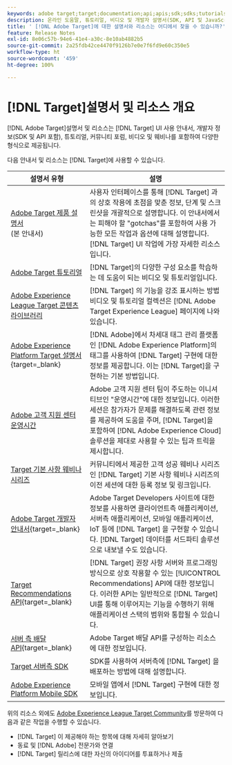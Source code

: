 ```yaml
---
keywords: adobe target;target;documentation;api;apis;sdk;sdks;tutorials;doc;documentation
description: 온라인 도움말, 튜토리얼, 비디오 및 개발자 설명서(SDK, API 및 JavaScript 라이브러리)를 포함한 Adobe  [!DNL Adobe Target]  설명서 및 리소스에 액세스합니다.
title: ' [!DNL Adobe Target]에 대한 설명서와 리소스는 어디에서 찾을 수 있습니까?'
feature: Release Notes
exl-id: 8e06c57b-94e6-41e4-a30c-8e10ab4882b5
source-git-commit: 2a25fdb42ce4470f9126b7e0e7f6fd9e60c350e5
workflow-type: ht
source-wordcount: '459'
ht-degree: 100%

---
```


# [!DNL Target]설명서 및 리소스 개요

[!DNL Adobe Target]설명서 및 리소스는 [!DNL Target] UI 사용 안내서, 개발자 정보(SDK 및 API 포함), 튜토리얼, 커뮤니티 포럼, 비디오 및 웨비나를 포함하여 다양한 형식으로 제공됩니다.

다음 안내서 및 리소스는 [!DNL Target]에 사용할 수 있습니다.

| 설명서 유형 | 설명 |
| --- | --- |
| [Adobe Target 제품 설명서](/help/main/target-home.md)<br>(본 안내서) | 사용자 인터페이스를 통해 [!DNL Target] 과의 상호 작용에 초점을 맞춘 정보, 단계 및 스크린샷을 개괄적으로 설명합니다. 이 안내서에서는 피해야 할 &quot;gotchas&quot;를 포함하여 사용 가능한 모든 작업과 옵션에 대해 설명합니다. [!DNL Target] UI 작업에 가장 자세한 리소스입니다. |
| [Adobe Target 튜토리얼](https://experienceleague.adobe.com/docs/target-learn/tutorials/overview.html?lang=ko-KR) | [!DNL Target]의 다양한 구성 요소를 학습하는 데 도움이 되는 비디오 및 튜토리얼입니다. |
| [Adobe Experience League Target 콘텐츠 라이브러리](https://guided.adobe.com/#recommended/solutions/target) | [!DNL Target] 의 기능을 강조 표시하는 방법 비디오 및 튜토리얼 컬렉션은 [!DNL Adobe Target Experience League] 페이지에 나와 있습니다. |
| [Adobe Experience Platform Target 설명서](https://experienceleague.corp.adobe.com/docs/target-dev/developer/client-side/at-js-implementation/deploy-at-js/implement-target-using-adobe-launch.html){target=_blank} | [!DNL Adobe]에서 차세대 태그 관리 플랫폼인 [!DNL Adobe Experience Platform]의 태그를 사용하여 [!DNL Target] 구현에 대한 정보를 제공합니다. 이는 [!DNL Target]을 구현하는 기본 방법입니다. |
| [Adobe 고객 지원 센터 운영시간](/help/main/cmp-resources-and-contact-information.md#concept_58EA30379D3B48C4848BA2A8C464A5B7) | Adobe 고객 지원 센터 팀이 주도하는 이니셔티브인 &quot;운영시간&quot;에 대한 정보입니다. 이러한 세션은 참가자가 문제를 해결하도록 관련 정보를 제공하여 도움을 주며, [!DNL Target]을 포함하여 [!DNL Adobe Experience Cloud] 솔루션을 제대로 사용할 수 있는 팁과 트릭을 제시합니다. |
| [Target 기본 사항 웨비나 시리즈](https://landing.adobe.com/acs/2018/na/adobe-target/registration.html) | 커뮤니티에서 제공한 고객 성공 웨비나 시리즈인 [!DNL Target] 기본 사항 웨비나 시리즈의 이전 세션에 대한 등록 정보 및 링크입니다. |
| [Adobe Target 개발자 안내서](https://experienceleague.corp.adobe.com/docs/target-dev/developer/overview.html){target=_blank} | Adobe Target Developers 사이트에 대한 정보를 사용하면 클라이언트측 애플리케이션, 서버측 애플리케이션, 모바일 애플리케이션, IoT 등에 [!DNL Target] 을 구현할 수 있습니다. [!DNL Target] 데이터를 서드파티 솔루션으로 내보낼 수도 있습니다. |
| [Target Recommendations API](https://experienceleague.corp.adobe.com/docs/target-dev/developer/administration/recommendations-apis/overview.html){target=_blank} | [!DNL Target] 권장 사항 서버와 프로그래밍 방식으로 상호 작용할 수 있는 [!UICONTROL Recommendations] API에 대한 정보입니다. 이러한 API는 일반적으로 [!DNL Target] UI를 통해 이루어지는 기능을 수행하기 위해 애플리케이션 스택의 범위와 통합될 수 있습니다. |
| [서버 측 배달 API](https://experienceleague.corp.adobe.com/docs/target-dev/developer/server-side/server-side-overview.html){target=_blank} | Adobe Target 배달 API를 구성하는 리소스에 대한 정보입니다. |
| [Target 서버측 SDK](https://adobetarget-sdks.gitbook.io/docs/) | SDK를 사용하여 서버측에 [!DNL Target] 을 배포하는 방법에 대해 설명합니다. |
| [Adobe Experience Platform Mobile SDK](https://aep-sdks.gitbook.io/docs/using-mobile-extensions/adobe-target) | 모바일 앱에서 [!DNL Target] 구현에 대한 정보입니다. |

위의 리소스 외에도 [Adobe Experience League Target Community](https://experienceleaguecommunities.adobe.com/t5/adobe-target/ct-p/adobe-target-community)를 방문하여 다음과 같은 작업을 수행할 수 있습니다.

* [!DNL Target] 이 제공해야 하는 항목에 대해 자세히 알아보기
* 동료 및 [!DNL Adobe] 전문가와 연결
* [!DNL Target] 릴리스에 대한 자신의 아이디어를 투표하거나 제출